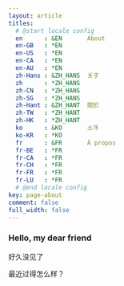 ```yaml
---
layout: article
titles:
  # @start locale config
  en      : &EN       About
  en-GB   : *EN
  en-US   : *EN
  en-CA   : *EN
  en-AU   : *EN
  zh-Hans : &ZH_HANS  关于
  zh      : *ZH_HANS
  zh-CN   : *ZH_HANS
  zh-SG   : *ZH_HANS
  zh-Hant : &ZH_HANT  關於
  zh-TW   : *ZH_HANT
  zh-HK   : *ZH_HANT
  ko      : &KO       소개
  ko-KR   : *KO
  fr      : &FR       À propos
  fr-BE   : *FR
  fr-CA   : *FR
  fr-CH   : *FR
  fr-FR   : *FR
  fr-LU   : *FR
  # @end locale config
key: page-about
comment: false
full_width: false
---
```

<div class="hero hero--dark" style="height: 500px; background-image: url('./assets/images/forest_cover.jpg');">
  <div class="hero__content">
    <h3>Hello, my dear friend</h3>
    <p>
      好久没见了
    </p>
     <p>
      最近过得怎么样？
    </p>
  </div>
</div>

